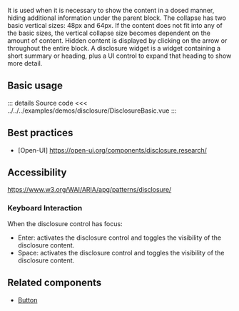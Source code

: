 It is used when it is necessary to show the content in a dosed manner, hiding additional information under the parent block.
The collapse has two basic vertical sizes: 48px and 64px.
If the content does not fit into any of the basic sizes, the vertical collapse size becomes dependent on the amount of content.
Hidden content is displayed by clicking on the arrow or throughout the entire block.
A disclosure widget is a widget containing a short summary or heading,
plus a UI control to expand that heading to show more detail.

## Basic usage

<DisclosureBasic />

::: details Source code
<<< ../../../examples/demos/disclosure/DisclosureBasic.vue
:::

## Best practices

- [Open-UI] https://open-ui.org/components/disclosure.research/

## Accessibility

https://www.w3.org/WAI/ARIA/apg/patterns/disclosure/

### Keyboard Interaction

When the disclosure control has focus:

- Enter: activates the disclosure control and toggles the visibility of the disclosure content.
- Space: activates the disclosure control and toggles the visibility of the disclosure content.

## Related components

- [Button](/components/button/button.doc)
